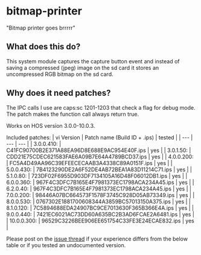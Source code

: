 # bitmap-printer

"Bitmap printer goes brrrrr"

## What does this do?
This system module captures the capture button event and instead of saving a compressed (jpeg) image on the sd card it stores an uncompressed RGB bitmap on the sd card.

## Why does it need patches?
The IPC calls I use are caps:sc 1201-1203 that check a flag for debug mode. The patch makes the function call always return true.

Works on HOS version 3.0.0-10.0.3.

Included patches:
| vi Version | Patch name (Build ID + .ips) | tested |
| --- | --- | --- |
| 3.0.0.410: | C41FC90700B2E371A88EA96D8E688E9AC954E40F.ips | yes |
| 3.0.1.50: | CDD21E75CDEC621583FAE6A09B7E64A4789BCD37.ips | yes |
| 4.0.0.200: | FC5A4D49AA96C39EFEECECAAB3A4338C89A0151F.ips | yes |
| 5.0.0.430: | 7B4123290DE2A6F52DE4AB72BEA1A83D11214C71.ips | yes |
| 5.1.0.80: | 723DF02F6955D903DF7134105A16D48F06012DB1.ips | yes |
| 6.0.0.360: | 967F4C3DFC7B165E4F7981373EC1798ACA234A45.ips | yes |
| 6.2.0.40: | 967F4C3DFC7B165E4F7981373EC1798ACA234A45.ips | yes |
| 7.0.0.200: | 98446A07BC664573F1578F3745C928D05AB73349.ips | yes |
| 8.0.0.530: | 0767302E1881700608344A3859BC57013150A375.ips | yes |
| 8.1.0.120: | 7C5894688EDA24907BC9CE7013630F365B366E4A.ips | yes |
| 9.0.0.440: | 7421EC6021AC73DD60A635BC2B3AD6FCAE2A6481.ips | yes |
| 10.0.0.300: | 96529C3226BEE906EE651754C33FE3E24ECAE832.ips | yes |

Please post on the [issue thread](https://github.com/HookedBehemoth/bitmap-printer/issues/1) if your experience differs from the below table or if you tested an undocumented version.
